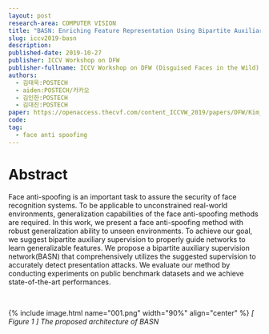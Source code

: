```yaml
---
layout: post
research-area: COMPUTER VISION
title: "BASN: Enriching Feature Representation Using Bipartite Auxiliary Supervision for Face Anti-Spoofing"
slug: iccv2019-basn
description:
published-date: 2019-10-27
publisher: ICCV Workshop on DFW
publisher-fullname: ICCV Workshop on DFW (Disguised Faces in the Wild)
authors:
  - 김태욱:POSTECH
  - aiden:POSTECH/카카오
  - 김인한:POSTECH
  - 김대진:POSTECH
paper: https://openaccess.thecvf.com/content_ICCVW_2019/papers/DFW/Kim_BASN_Enriching_Feature_Representation_Using_Bipartite_Auxiliary_Supervisions_for_Face_ICCVW_2019_paper.pdf
code:
tag:
  - face anti spoofing
---
```


# Abstract

Face anti-spoofing is an important task to assure the security of face recognition systems. To be applicable to unconstrained real-world environments, generalization capabilities of the face anti-spoofing methods are required. In this work, we present a face anti-spoofing method with robust generalization ability to unseen environments. To achieve our goal, we suggest bipartite auxiliary supervision to properly guide networks to learn generalizable features. We propose a bipartite auxiliary supervision network(BASN) that comprehensively utilizes the suggested supervision to accurately detect presentation attacks. We evaluate our method by conducting experiments on public benchmark datasets and we achieve state-of-the-art performances.

<br/>

{% include image.html name="001.png" width="90%" align="center" %}
<em class="center">[ Figure 1 ] The proposed architecture of BASN</em>
